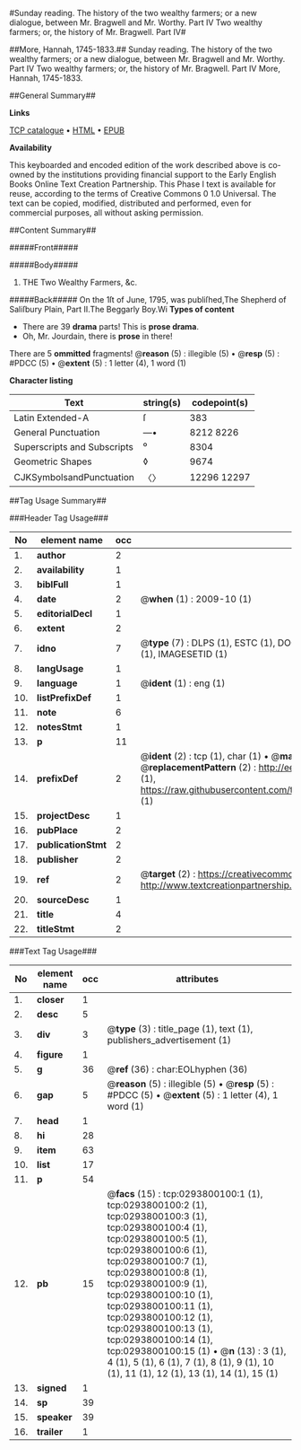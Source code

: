 #Sunday reading. The history of the two wealthy farmers; or a new dialogue, between Mr. Bragwell and Mr. Worthy. Part IV Two wealthy farmers; or, the history of Mr. Bragwell. Part IV#

##More, Hannah, 1745-1833.##
Sunday reading. The history of the two wealthy farmers; or a new dialogue, between Mr. Bragwell and Mr. Worthy. Part IV
Two wealthy farmers; or, the history of Mr. Bragwell. Part IV
More, Hannah, 1745-1833.

##General Summary##

**Links**

[TCP catalogue](http://www.ota.ox.ac.uk/tcp/)  • 
[HTML](http://tei.it.ox.ac.uk/tcp/Texts-HTML/free/004/004902251.html)  • 
[EPUB](http://tei.it.ox.ac.uk/tcp/Texts-EPUB/free/004/004902251.epub)

**Availability**

This keyboarded and encoded edition of the
	       work described above is co-owned by the institutions
	       providing financial support to the Early English Books
	       Online Text Creation Partnership. This Phase I text is
	       available for reuse, according to the terms of Creative
	       Commons 0 1.0 Universal. The text can be copied,
	       modified, distributed and performed, even for
	       commercial purposes, all without asking permission.


##Content Summary##

#####Front#####

#####Body#####

1. THE Two Wealthy Farmers, &c.

#####Back#####
On the 1ſt of June, 1795, was publiſhed,The Shepherd of Saliſbury Plain, Part II.The Beggarly Boy.Wi
**Types of content**

  * There are 39 **drama** parts! This is **prose drama**.
  * Oh, Mr. Jourdain, there is **prose** in there!

There are 5 **ommitted** fragments! 
 @__reason__ (5) : illegible (5)  •  @__resp__ (5) : #PDCC (5)  •  @__extent__ (5) : 1 letter (4), 1 word (1)

**Character listing**


|Text|string(s)|codepoint(s)|
|---|---|---|
|Latin Extended-A|ſ|383|
|General Punctuation|—•|8212 8226|
|Superscripts             and Subscripts|⁰|8304|
|Geometric Shapes|◊|9674|
|CJKSymbolsandPunctuation|〈〉|12296 12297|

##Tag Usage Summary##

###Header Tag Usage###

|No|element name|occ|attributes|
|---|---|---|---|
|1.|__author__|2||
|2.|__availability__|1||
|3.|__biblFull__|1||
|4.|__date__|2| @__when__ (1) : 2009-10 (1)|
|5.|__editorialDecl__|1||
|6.|__extent__|2||
|7.|__idno__|7| @__type__ (7) : DLPS (1), ESTC (1), DOCNO (1), TCP (1), GALEDOCNO (1), CONTENTSET (1), IMAGESETID (1)|
|8.|__langUsage__|1||
|9.|__language__|1| @__ident__ (1) : eng (1)|
|10.|__listPrefixDef__|1||
|11.|__note__|6||
|12.|__notesStmt__|1||
|13.|__p__|11||
|14.|__prefixDef__|2| @__ident__ (2) : tcp (1), char (1)  •  @__matchPattern__ (2) : ([0-9\-]+):([0-9IVX]+) (1), (.+) (1)  •  @__replacementPattern__ (2) : http://eebo.chadwyck.com/downloadtiff?vid=$1&page=$2 (1), https://raw.githubusercontent.com/textcreationpartnership/Texts/master/tcpchars.xml#$1 (1)|
|15.|__projectDesc__|1||
|16.|__pubPlace__|2||
|17.|__publicationStmt__|2||
|18.|__publisher__|2||
|19.|__ref__|2| @__target__ (2) : https://creativecommons.org/publicdomain/zero/1.0/ (1), http://www.textcreationpartnership.org/docs/. (1)|
|20.|__sourceDesc__|1||
|21.|__title__|4||
|22.|__titleStmt__|2||


###Text Tag Usage###

|No|element name|occ|attributes|
|---|---|---|---|
|1.|__closer__|1||
|2.|__desc__|5||
|3.|__div__|3| @__type__ (3) : title_page (1), text (1), publishers_advertisement (1)|
|4.|__figure__|1||
|5.|__g__|36| @__ref__ (36) : char:EOLhyphen (36)|
|6.|__gap__|5| @__reason__ (5) : illegible (5)  •  @__resp__ (5) : #PDCC (5)  •  @__extent__ (5) : 1 letter (4), 1 word (1)|
|7.|__head__|1||
|8.|__hi__|28||
|9.|__item__|63||
|10.|__list__|17||
|11.|__p__|54||
|12.|__pb__|15| @__facs__ (15) : tcp:0293800100:1 (1), tcp:0293800100:2 (1), tcp:0293800100:3 (1), tcp:0293800100:4 (1), tcp:0293800100:5 (1), tcp:0293800100:6 (1), tcp:0293800100:7 (1), tcp:0293800100:8 (1), tcp:0293800100:9 (1), tcp:0293800100:10 (1), tcp:0293800100:11 (1), tcp:0293800100:12 (1), tcp:0293800100:13 (1), tcp:0293800100:14 (1), tcp:0293800100:15 (1)  •  @__n__ (13) : 3 (1), 4 (1), 5 (1), 6 (1), 7 (1), 8 (1), 9 (1), 10 (1), 11 (1), 12 (1), 13 (1), 14 (1), 15 (1)|
|13.|__signed__|1||
|14.|__sp__|39||
|15.|__speaker__|39||
|16.|__trailer__|1||
